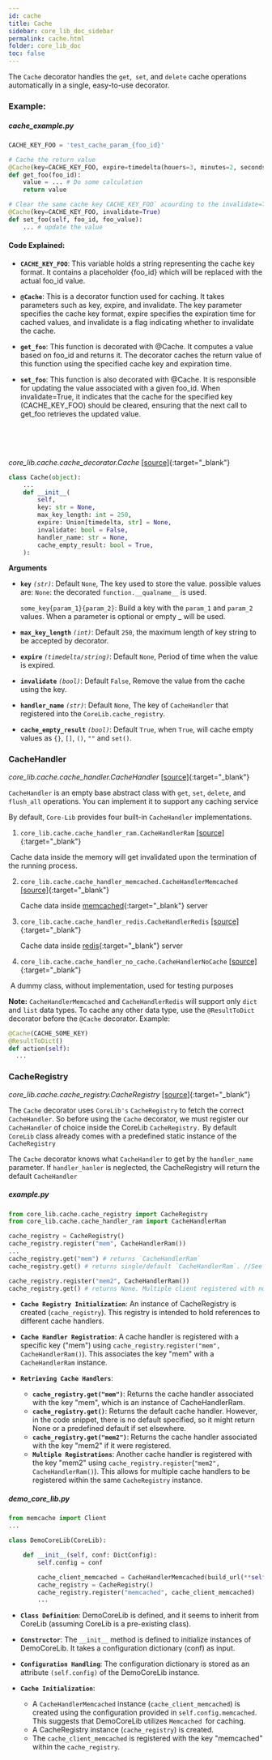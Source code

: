 ```yaml
---
id: cache
title: Cache
sidebar: core_lib_doc_sidebar
permalink: cache.html
folder: core_lib_doc
toc: false
---
```

The `Cache` decorator handles the `get`,` set`, and `delete` cache operations automatically in a single, easy-to-use decorator.


### Example:

##### cache_example.py

```python
CACHE_KEY_FOO = 'test_cache_param_{foo_id}'

# Cache the return value 
@Cache(key=CACHE_KEY_FOO, expire=timedelta(houers=3, minutes=2, seconds=1))
def get_foo(foo_id):
    value = ... # Do some calculation
    return value

# Clear the same cache key CACHE_KEY_FOO` acourding to the invalidate=True parameter
@Cache(key=CACHE_KEY_FOO, invalidate=True)
def set_foo(self, foo_id, foo_value):
    ... # update the value
```
#### Code Explained:
- **`CACHE_KEY_FOO`**: This variable holds a string representing the cache key format. It contains a placeholder {foo_id} which will be replaced with the actual foo_id value.

- **`@Cache`**: This is a decorator function used for caching. It takes parameters such as key, expire, and invalidate. The key parameter specifies the cache key format, expire specifies the expiration time for cached values, and invalidate is a flag indicating whether to invalidate the cache.

- **`get_foo`**: This function is decorated with @Cache. It computes a value based on foo_id and returns it. The decorator caches the return value of this function using the specified cache key and expiration time.

- **`set_foo`**: This function is also decorated with @Cache. It is responsible for updating the value associated with a given foo_id. When invalidate=True, it indicates that the cache for the specified key (CACHE_KEY_FOO) should be cleared, ensuring that the next call to get_foo retrieves the updated value.
<br>
<br>
<br>

*core_lib.cache.cache_decorator.Cache* [[source]](https://github.com/shay-te/core-lib/blob/master/core_lib/cache/cache_decorator.py#L34){:target="_blank"}

```python
class Cache(object):
    ...
    def __init__(
        self,
        key: str = None,
        max_key_length: int = 250,
        expire: Union[timedelta, str] = None,
        invalidate: bool = False,
        handler_name: str = None,
        cache_empty_result: bool = True,
    ):
```

**Arguments**

- **`key`** *`(str)`*:  Default `None`, The key used to store the value. possible values are:
  `None`: the decorated  `function.__qualname__` is used.     

  `some_key{param_1}{param_2}`: Build a key with the `param_1` and `param_2` values. When a parameter is optional or empty _ will be used. 
  
- **`max_key_length`** *`(int)`*: Default `250`, the maximum length of key string to be accepted by decorator.

- **`expire`** *`(timedelta/string)`*: Default `None`, Period of time when the value is expired.

- **`invalidate`** *`(bool)`*: Default `False`, Remove the value from the cache using the key.

- **`handler_name`** *`(str)`*: Default `None`, The key of `CacheHandler` that registered into the `CoreLib.cache_registry`.

- **`cache_empty_result`** *`(bool)`*: Default `True`, when `True`, will cache empty values as `{}`, `[]`, `()`, `""` and `set()`.



### CacheHandler

*core_lib.cache.cache_handler.CacheHandler* [[source]](https://github.com/shay-te/core-lib/blob/master/core_lib/cache/cache_handler.py#L5){:target="_blank"}

`CacheHandler` is an empty base abstract class with `get`, `set`, `delete`, and `flush_all` operations. You can implement it to support any caching service  

By default, `Core-Lib` provides four built-in `CacheHandler` implementations.

1. `core_lib.cache.cache_handler_ram.CacheHandlerRam` [[source]](https://github.com/shay-te/core-lib/blob/master/core_lib/cache/cache_handler_ram.py#L6){:target="_blank"}

​		Cache data inside the memory will get invalidated upon the termination of the running process.

2. `core_lib.cache.cache_handler_memcached.CacheHandlerMemcached` [[source]](https://github.com/shay-te/core-lib/blob/master/core_lib/cache/cache_handler_memcached.py#L8){:target="_blank"}

   Cache data inside [memcached](https://memcached.org){:target="_blank"} server

3. `core_lib.cache.cache_handler_redis.CacheHandlerRedis` [[source]](https://github.com/shay-te/core-lib/blob/master/core_lib/cache/cache_handler_redis.py#L9){:target="_blank"}

   Cache data inside [redis](https://redis.io){:target="_blank"} server

4. `core_lib.cache.cache_handler_no_cache.CacheHandlerNoCache` [[source]](https://github.com/shay-te/core-lib/blob/master/core_lib/cache/cache_handler_no_cache.py#L9){:target="_blank"}

​		A dummy class, without implementation, used for testing purposes

**Note:** `CacheHandlerMemcached` and `CacheHandlerRedis` will support only `dict` and  `list` data types. To cache any other data type, use the `@ResultToDict` decorator before the `@Cache` decorator. Example:

```python
@Cache(CACHE_SOME_KEY)
@ResultToDict()
def action(self):
  ...
```




### CacheRegistry

*core_lib.cache.cache_registry.CacheRegistry* [[source]](https://github.com/shay-te/core-lib/blob/master/core_lib/cache/cache_registry.py#L5){:target="_blank"}

The `Cache` decorator uses `CoreLib's` `CacheRegistry` to fetch the correct `CacheHandler`. So before using the `Cache` decorator, we must register our `CacheHandler` of choice inside the CoreLib `CacheRegistry.`
By default `CoreLib` class already comes with a predefined static instance of the `CacheRegistry`

The `Cache` decorator knows what `CacheHandler` to get by the `handler_name` parameter. If `handler_hanler` is neglected, the CacheRegistry will return the default `CacheHandler`

##### example.py

```python
from core_lib.cache.cache_registry import CacheRegistry
from core_lib.cache.cache_handler_ram import CacheHandlerRam

cache_registry = CacheRegistry()
cache_registry.register("mem", CacheHandlerRam())
...
cache_registry.get("mem") # returns `CacheHandlerRam`
cache_registry.get() # returns single/default `CacheHandlerRam`. //See DefaultRegistry documentation

cache_registry.register("mem2", CacheHandlerRam())
cache_registry.get() # returns None. Multiple client registered with no default
```

- **`Cache Registry Initialization`**: An instance of CacheRegistry is created (`cache_registry`). This registry is intended to hold references to different cache handlers.

- **`Cache Handler Registration`**: A cache handler is registered with a specific key ("mem") using `cache_registry`.`register("mem", CacheHandlerRam()`). This associates the key "mem" with a `CacheHandlerRam` instance.

- **`Retrieving Cache Handlers`**:

    - **`cache_registry.get("mem")`**: Returns the cache handler associated with the key "mem", which is an instance of CacheHandlerRam.
    - **`cache_registry.get()`**: Returns the default cache handler. However, in the code snippet, there is no default specified, so it might return None or a predefined default if set elsewhere.
    - **`cache_registry.get("mem2")`**: Returns the cache handler associated with the key "mem2" if it were registered.
    - **`Multiple Registrations`**: Another cache handler is registered with the key "mem2" using `cache_registry.register`(`"mem2", CacheHandlerRam()`). This allows for multiple cache handlers to be registered within the same `CacheRegistry` instance.

##### demo_core_lib.py

```python
from memcache import Client
...

class DemoCoreLib(CoreLib):

    def __init__(self, conf: DictConfig):
        self.config = conf

        cache_client_memcached = CacheHandlerMemcached(build_url(**self.config.memcached))
        cache_registry = CacheRegistry()
        cache_registry.register("memcached", cache_client_memcached)
        ...
```

- **`Class Definition`**: DemoCoreLib is defined, and it seems to inherit from CoreLib (assuming CoreLib is a pre-existing class).

 - **`Constructor`**: The `__init__` method is defined to initialize instances of DemoCoreLib. It takes a configuration dictionary (conf) as input.

- **`Configuration Handling`**: The configuration dictionary is stored as an attribute `(self.config)` of the DemoCoreLib instance.

- **`Cache Initialization`**:
    - A `CacheHandlerMemcached` instance (`cache_client_memcached`) is created using the configuration provided in `self.config.memcached`. This suggests that DemoCoreLib utilizes `Memcached `for caching.
    - A CacheRegistry instance (`cache_registry`) is created.
    - The `cache_client_memcached` is registered with the key "memcached" within the `cache_registry`.